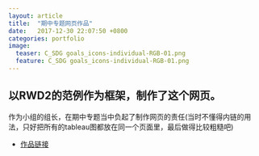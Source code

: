 ```yaml
---
layout: article
title:  "期中专题网页作品"
date:   2017-12-30 22:07:50 +0800
categories: portfolio
image:
  teaser: C_SDG goals_icons-individual-RGB-01.png
  feature: C_SDG goals_icons-individual-RGB-01.png
---
```


## 以RWD2的范例作为框架，制作了这个网页。 

作为小组的组长，在期中专题当中负起了制作网页的责任(当时不懂得内链的用法，只好把所有的tableau图都放在同一个页面里，最后做得比较粗糙吧)

- [作品链接](https://Chenyunshi2017.github.io/portfolio/0302.html)
